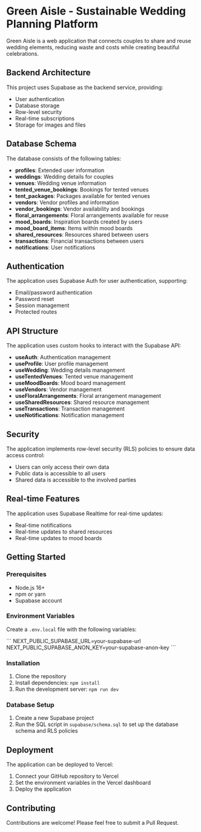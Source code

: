 # Green Aisle - Sustainable Wedding Planning Platform

Green Aisle is a web application that connects couples to share and reuse wedding elements, reducing waste and costs while creating beautiful celebrations.

## Backend Architecture

This project uses Supabase as the backend service, providing:

- User authentication
- Database storage
- Row-level security
- Real-time subscriptions
- Storage for images and files

## Database Schema

The database consists of the following tables:

- **profiles**: Extended user information
- **weddings**: Wedding details for couples
- **venues**: Wedding venue information
- **tented_venue_bookings**: Bookings for tented venues
- **tent_packages**: Packages available for tented venues
- **vendors**: Vendor profiles and information
- **vendor_bookings**: Vendor availability and bookings
- **floral_arrangements**: Floral arrangements available for reuse
- **mood_boards**: Inspiration boards created by users
- **mood_board_items**: Items within mood boards
- **shared_resources**: Resources shared between users
- **transactions**: Financial transactions between users
- **notifications**: User notifications

## Authentication

The application uses Supabase Auth for user authentication, supporting:

- Email/password authentication
- Password reset
- Session management
- Protected routes

## API Structure

The application uses custom hooks to interact with the Supabase API:

- **useAuth**: Authentication management
- **useProfile**: User profile management
- **useWedding**: Wedding details management
- **useTentedVenues**: Tented venue management
- **useMoodBoards**: Mood board management
- **useVendors**: Vendor management
- **useFloralArrangements**: Floral arrangement management
- **useSharedResources**: Shared resource management
- **useTransactions**: Transaction management
- **useNotifications**: Notification management

## Security

The application implements row-level security (RLS) policies to ensure data access control:

- Users can only access their own data
- Public data is accessible to all users
- Shared data is accessible to the involved parties

## Real-time Features

The application uses Supabase Realtime for real-time updates:

- Real-time notifications
- Real-time updates to shared resources
- Real-time updates to mood boards

## Getting Started

### Prerequisites

- Node.js 16+
- npm or yarn
- Supabase account

### Environment Variables

Create a `.env.local` file with the following variables:

\`\`\`
NEXT_PUBLIC_SUPABASE_URL=your-supabase-url
NEXT_PUBLIC_SUPABASE_ANON_KEY=your-supabase-anon-key
\`\`\`

### Installation

1. Clone the repository
2. Install dependencies: `npm install`
3. Run the development server: `npm run dev`

### Database Setup

1. Create a new Supabase project
2. Run the SQL script in `supabase/schema.sql` to set up the database schema and RLS policies

## Deployment

The application can be deployed to Vercel:

1. Connect your GitHub repository to Vercel
2. Set the environment variables in the Vercel dashboard
3. Deploy the application

## Contributing

Contributions are welcome! Please feel free to submit a Pull Request.
